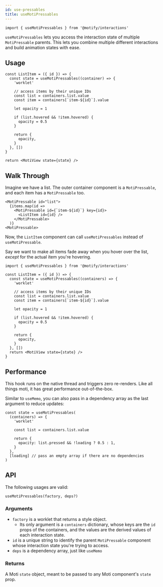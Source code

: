 ```yaml
---
id: use-pressables
title: useMotiPressables
---
```


```tsx
import { useMotiPressables } from '@motify/interactions'
```

`useMotiPressables` lets you access the interaction state of multiple `MotiPressable` parents. This lets you combine multiple different interactions and build animation states with ease.

## Usage

```tsx
const ListItem = ({ id }) => {
  const state = useMotiPressables((container) => {
    'worklet'

    // access items by their unique IDs
    const list = containers.list.value
    const item = containers[`item-${id}`].value

    let opacity = 1

    if (list.hovered && !item.hovered) {
      opacity = 0.5
    }

    return {
      opacity,
    }
  }, [])
}

return <MotiView state={state} />
```

## Walk Through

Imagine we have a list. The outer container component is a `MotiPressable`, and each item has a `MotiPressable` too.

```tsx
<MotiPressable id="list">
  {items.map(id =>
    <MotiPressable id={`item-${id}`} key={id}>
      <ListItem id={id} />
    </MotiPressable>
  )}
<MotiPressable>
```

Now, the `ListItem` component can call `useMotiPressables` instead of `useMotiPressable`.

Say we want to make all items fade away when you hover over the list, _except_ for the actual item you're hovering.

```tsx
import { useMotiPressables } from '@motify/interactions'

const ListItem = ({ id }) => {
  const state = useMotiPressables((containers) => {
    'worklet'

    // access items by their unique IDs
    const list = containers.list.value
    const item = containers[`item-${id}`].value

    let opacity = 1

    if (list.hovered && !item.hovered) {
      opacity = 0.5
    }

    return {
      opacity,
    }
  }, [])
  return <MotiView state={state} />
}
```

## Performance

This hook runs on the native thread and triggers zero re-renders. Like all things moti, it has great performance out-of-the-box.

Similar to `useMemo`, you can also pass in a dependency array as the last argument to reduce updates:

```tsx
const state = useMotiPressables(
  (containers) => {
    'worklet'

    const list = containers.list.value

    return {
      opacity: list.pressed && !loading ? 0.5 : 1,
    }
  },
  [loading] // pass an empty array if there are no dependencies
)
```

## API

The following usages are valid:

```tsx
useMotiPressables(factory, deps?)
```

### Arguments

- `factory` is a worklet that returns a style object.
  - Its only argument is a `containers` dictionary, whose keys are the `id` props of the containers, and the values are the derived values of each interaction state.
- `id` is a unique string to identify the parent `MotiPressable` component whose interaction state you're trying to access.
- `deps` is a dependency array, just like `useMemo`

### Returns

A Moti `state` object, meant to be passed to any Moti component's `state` prop.
